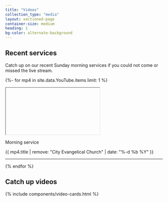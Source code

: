 ```yaml
---
title: "Videos"
collection_type: "media"
layout: sectioned-page
container-size: medium
heading: 1
bg-color: alternate-background
---
```


## Recent services

Catch up on our recent Sunday morning services if you could not come or missed the live stream.

{%- for mp4 in site.data.YouTube.items limit: 1 %}
<div class="flex-row">
  <div class="flex-tiny ty-two-thirds">
    <div class="icontain">
      <iframe class="lozad"
              id="video-{{ mp4.guid | remove: "yt:video:" }}"
              title="City Evangelical Church morning service {{ mp4.title | remove: "City Evangelical Church" }}" 
              data-src="https://www.youtube-nocookie.com/embed/{{ mp4.guid | remove: "yt:video:" }}" allowfullscreen>
      </iframe>
    </div>
  </div>
  <div class="flex-tiny">
    <a id="play-video-{{ mp4.guid | remove: "yt:video:" }}">
      <p>Morning service</p>
      <p>{{ mp4.title | remove: "City Evangelical Church" | date: "%-d %b %Y" }}</p>
    </a>
  </div>
</div>
<hr>
<script>
  $('#play-video-{{ mp4.guid | remove: "yt:video:" }}').on('click', function(e) {
    var $video = $('#video-{{ mp4.guid | remove: "yt:video:" }}');
    src = $video.attr('src');
    $video.attr('src', src + '?autoplay=1&mute=1');
  });
</script>
{% endfor %}

## Catch up videos

{% include components/video-cards.html %}
